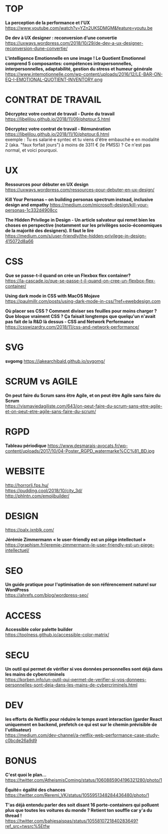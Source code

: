 # TOP

**La perception de la performance et l'UX**  
https://www.youtube.com/watch?v=YZn2UKSDMGM&feature=youtu.be

**De dev à UX designer : reconversion d’une convertie**  
https://uxways.wordpress.com/2018/10/29/de-dev-a-ux-designer-reconversion-dune-convertie/

**L'intelligence Emotionnelle en une image ! Le Quotient Emotionnel comprend 5 composantes: compétences intrapersonnelles, interpersonnelles, adaptabilité, gestion du stress et humeur générale**
https://www.intemotionnelle.com/wp-content/uploads/2016/12/LE-BAR-ON-EQ-I-EMOTIONAL-QUOTIENT-INVENTORY.png



# CONTRAT DE TRAVAIL

**Décryptez votre contrat de travail - Durée du travail**  
https://libelilou.github.io/2018/11/09/phptour.5.html

**Décryptez votre contrat de travail - Rémunération**  
https://libelilou.github.io/2018/11/10/phptour.6.html  
exemple : Tu es salarié·e syntec et tu viens d'être embauché·e en modalité 2 (aka. "faux forfait jours") à moins de 3311 € (le PMSS) ? Ce n'est pas normal, et voici pourquoi.



# UX

**Ressources pour débuter en UX design**  
https://uxways.wordpress.com/ressources-pour-debuter-en-ux-design/

**Kill Your Personas – on building personas spectrum instead, inclusive design and empathy**
https://medium.com/microsoft-design/kill-your-personas-1c332d4908cc

**The Hidden Privilege in Design - Un article salvateur qui remet bien les choses en perspective (notamment sur les privilèges socio-économiques de la majorité des designers). Il faut le lire**  
https://medium.com/s/user-friendly/the-hidden-privilege-in-design-415072d8a66



# CSS

**Que se passe-t-il quand on crée un Flexbox flex container?**  
https://la-cascade.io/que-se-passe-t-il-quand-on-cree-un-flexbox-flex-container/

**Using dark mode in CSS with MacOS Mojave**  
https://paulmillr.com/posts/using-dark-mode-in-css/?ref=ewebdesign.com

**Où placer ses CSS ? Comment diviser ses feuilles pour moins charger ? Que bloque vraiment CSS ? Ça faisait longtemps que quelqu'un n'avait pas fait de la R&D là dessus - CSS and Network Performance**  
https://csswizardry.com/2018/11/css-and-network-performance/


# SVG

**svgomg**
https://jakearchibald.github.io/svgomg/


# SCRUM vs AGILE

**On peut faire du Scrum sans être Agile, et on peut être Agile sans faire du Scrum**  
https://vismaviedagiliste.com/643/on-peut-faire-du-scrum-sans-etre-agile-et-on-peut-etre-agile-sans-faire-du-scrum/



# RGPD

**Tableau périodique**
https://www.desmarais-avocats.fr/wp-content/uploads/2017/10/04-Poster_RGPD_watermarke%CC%81_BD.jpg


# WEBSITE 

http://horrorli.fps.hu/  
https://pudding.cool/2018/10/city_3d/  
http://phlntn.com/emojibuilder/


# DESIGN

https://palx.jxnblk.com/  

**Jérémie Zimmermann « le user-friendly est un piège intellectuel »**  
https://graphism.fr/jeremie-zimmermann-le-user-friendly-est-un-piege-intellectuel/


# SEO 

**Un guide pratique pour l'optimisation de son référencement naturel sur WordPress**  
https://ahrefs.com/blog/wordpress-seo/



# ACCESS

**Accessible color palette builder**  
https://toolness.github.io/accessible-color-matrix/



# SECU 

**Un outil qui permet de vérifier si vos données personnelles sont déjà dans les mains de cybercriminels**  
https://korben.info/un-outil-qui-permet-de-verifier-si-vos-donnees-personnelles-sont-deja-dans-les-mains-de-cybercriminels.html



# DEV 

**les efforts de Netflix pour réduire le temps avant interaction (garder React uniquement en backend, prefetch ce qui est sur le chemin prévisible de l'utilisateur)**  
https://medium.com/dev-channel/a-netflix-web-performance-case-study-c0bcde26a9d9



# BONUS

**C'est quoi le plan...**  
https://twitter.com/AtheismisComing/status/1060885904196321280/photo/1

**Équité= égalité des chances**  
https://twitter.com/Reremi_VK/status/1055951348284436480/photo/1

**T'as déjà entendu parler des soit disant 16 porte-containers qui polluent plus que toutes les voitures du monde ? Retient ton souffle car y'a du thread !**  
https://twitter.com/bahjesaispas/status/1055810721840283649?ref_src=twsrc%5Etfw




